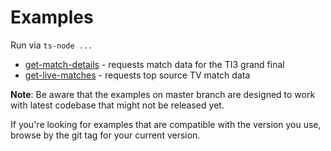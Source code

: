 # Examples

Run via `ts-node ...`

* [get-match-details](./get-match-details.ts) - requests match data for the TI3 grand final
* [get-live-matches](./get-live-matches.ts) - requests top source TV match data

**Note**: Be aware that the examples on master branch are designed to work with latest codebase that might not be released yet.

If you're looking for examples that are compatible with the version you use, browse by the git tag for your current version.

